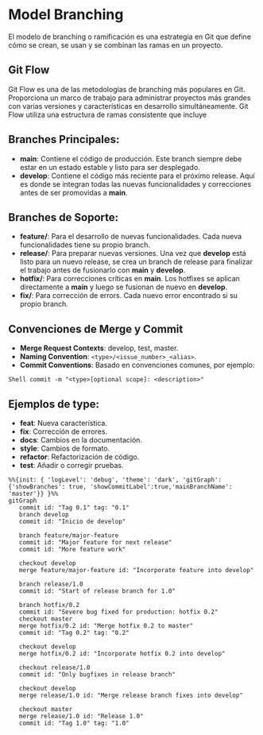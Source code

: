 # Model Branching

El modelo de branching o ramificación es una estrategia en Git que define cómo se crean, se usan y se combinan las ramas en un proyecto.

## Git Flow

Git Flow es una de las metodologías de branching más populares en Git. Proporciona un marco de trabajo para administrar proyectos más grandes con varias versiones y características en desarrollo simultáneamente. Git Flow utiliza una estructura de ramas consistente que incluye

## Branches Principales:

- **main**: Contiene el código de producción. Este branch siempre debe estar en un estado estable y listo para ser desplegado.
- **develop**: Contiene el código más reciente para el próximo release. Aquí es donde se integran todas las nuevas funcionalidades y correcciones antes de ser promovidas a **main**.

## Branches de Soporte:

- **feature/**: Para el desarrollo de nuevas funcionalidades. Cada nueva funcionalidades tiene su propio branch.
- **release/**: Para preparar nuevas versiones. Una vez que **develop** está listo para un nuevo release, se crea un branch de release para finalizar el trabajo antes de fusionarlo con **main** y **develop**.
- **hotfix/**: Para correcciones críticas en **main**. Los hotfixes se aplican directamente a **main** y luego se fusionan de nuevo en **develop**.
- **fix/**: Para corrección de errors. Cada nuevo error encontrado si su propio branch.

 ## Convenciones de Merge y Commit

- **Merge Request Contexts**: develop, test, master.
- **Naming Convention**: ``` <type>/<issue_number>_<alias> ```.
- **Commit Conventions**: Basado en convenciones comunes, por ejemplo:

```Shell commit -m "<type>[optional scope]: <description>"```

## Ejemplos de **type**:
 
- **feat**: Nueva característica.
- **fix**: Corrección de errores.
- **docs**: Cambios en la documentación.
- **style**: Cambios de formato.
- **refactor**: Refactorización de código.
- **test**: Añadir o corregir pruebas.

```mermaid
%%{init: { 'logLevel': 'debug', 'theme': 'dark', 'gitGraph': {'showBranches': true, 'showCommitLabel':true,'mainBranchName': 'master'}} }%%
gitGraph
   commit id: "Tag 0.1" tag: "0.1"
   branch develop
   commit id: "Inicio de develop"
   
   branch feature/major-feature
   commit id: "Major feature for next release"
   commit id: "More feature work"
   
   checkout develop
   merge feature/major-feature id: "Incorporate feature into develop"
   
   branch release/1.0
   commit id: "Start of release branch for 1.0"
   
   branch hotfix/0.2
   commit id: "Severe bug fixed for production: hotfix 0.2"
   checkout master
   merge hotfix/0.2 id: "Merge hotfix 0.2 to master"
   commit id: "Tag 0.2" tag: "0.2"
   
   checkout develop
   merge hotfix/0.2 id: "Incorporate hotfix 0.2 into develop"
   
   checkout release/1.0
   commit id: "Only bugfixes in release branch"
   
   checkout develop
   merge release/1.0 id: "Merge release branch fixes into develop"
   
   checkout master
   merge release/1.0 id: "Release 1.0"
   commit id: "Tag 1.0" tag: "1.0"

```

